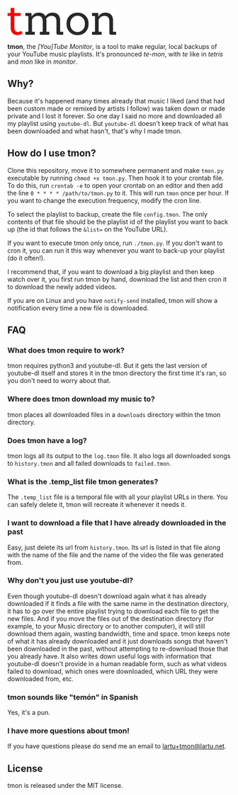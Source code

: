 ![tmon](logo.png)

**tmon**, the *[You]Tube Monitor*, is a tool to make regular, local backups of
your YouTube music playlists. It's pronounced *te-mon*, with *te* like in *tetris*
and *mon* like in *monitor*.

## Why?

Because it's happened many times already that music I liked (and that had been
custom made or remixed by artists I follow) was taken down or made private and
I lost it forever. So one day I said no more and downloaded all my playlist
using `youtube-dl`. But `youtube-dl` doesn't keep track of what has been
downloaded and what hasn't, that's why I made tmon.

## How do I use tmon?

Clone this repository, move it to somewhere permanent and make `tmon.py`
executable by running `chmod +x tmon.py`. Then hook it to your crontab file.
To do this, run `crontab -e` to open your crontab on an editor and then
add the line `0 * * * * /path/to/tmon.py` to it. This will run `tmon` once per
hour. If you want to change the execution frequency, modify the cron line.

To select the playlist to backup, create the file `config.tmon`. The only contents
of that file should be the playlist id of the playlist you want to back up (the
id that follows the `&list=` on the YouTube URL).

If you want to execute tmon only once, run `./tmon.py`. If you don't want to
cron it, you can run it this way whenever you want to back-up your playlist
(do it often!).

I recommend that, if you want to download a big playlist and then keep watch over it,
you first run tmon by hand, download the list and then cron it to download the newly
added videos.

If you are on Linux and you have `notify-send` installed, tmon will show a notification
every time a new file is downloaded.

## FAQ

### What does tmon require to work?

tmon requires python3 and youtube-dl. But it gets the last version of youtube-dl
itself and stores it in the tmon directory the first time it's ran, so you don't
need to worry about that.

### Where does tmon download my music to?

tmon places all downloaded files in a `downloads` directory within the tmon
directory.

### Does tmon have a log?

tmon logs all its output to the `log.tmon` file. It also logs all downloaded
songs to `history.tmon` and all failed downloads to `failed.tmon`.

### What is the .temp_list file tmon generates?

The `.temp_list` file is a temporal file with all your playlist URLs in there.
You can safely delete it, tmon will recreate it whenever it needs it.

### I want to download a file that I have already downloaded in the past

Easy, just delete its url from `history.tmon`. Its url is listed in that file
along with the name of the file and the name of the video the file was generated from. 

### Why don't you just use youtube-dl?

Even though youtube-dl doesn't download again what it has already downloaded if it finds
a file with the same name in the destination directory, it has to go over the entire
playlist trying to download each file to get the new files. And if you move the files out
of the destination directory (for example, to your Music directory or to another computer),
it will still download them again, wasting bandwidth, time and space. tmon keeps note of
what it has already downloaded and it just downloads songs that haven't been downloaded in
the past, without attempting to re-download those that you already have. It also writes
down useful logs with information that youtube-dl doesn't provide in a human readable form,
such as what videos failed to download, which ones were downloaded, which URL they were
downloaded from, etc.

### tmon sounds like "temón" in Spanish

Yes, it's a pun.

### I have more questions about tmon!

If you have questions please do send me an email to [lartu+tmon@lartu.net](mailto:lartu+tmon@lartu.net).

## License

tmon is released under the MIT license.
